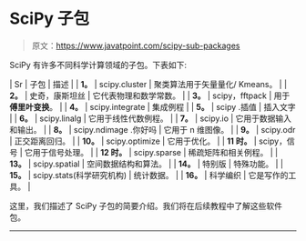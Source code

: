 # SciPy 子包

> 原文：<https://www.javatpoint.com/scipy-sub-packages>

SciPy 有许多不同科学计算领域的子包。下表如下:

| Sr | 子包 | 描述 |
| **1。** | scipy.cluster | 聚类算法用于矢量量化/ Kmeans。 |
| **2。** | 史奇，康斯坦丝 | 它代表物理和数学常数。 |
| **3。** | scipy，fftpack | 用于**傅里叶变换**。 |
| **4。** | scipy.integrate | 集成例程 |
| **5。** | scipy .插值 | 插入文字 |
| **6。** | scipy.linalg | 它用于线性代数例程。 |
| **7。** | scipy.io | 它用于数据输入和输出。 |
| **8。** | scipy.ndimage .你好吗 | 它用于 n 维图像。 |
| **9。** | scipy.odr | 正交距离回归。 |
| **10。** | scipy.optimize | 它用于优化。 |
| **11 时。** | scipy，信号 | 它用于信号处理。 |
| **12 时。** | scipy.sparse | 稀疏矩阵和相关例程。 |
| **13。** | scipy.spatial | 空间数据结构和算法。 |
| **14。** | 特别版 | 特殊功能。 |
| **15。** | scipy.stats(科学研究机构) | 统计数据。 |
| **16。** | 科学编织 | 它是写作的工具。 |

这里，我们描述了 SciPy 子包的简要介绍。我们将在后续教程中了解这些软件包。

* * *